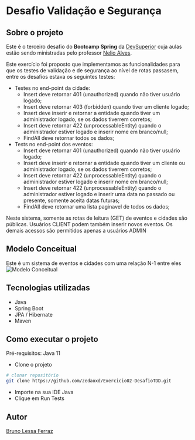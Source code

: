 # Desafio Validação e Segurança

## Sobre o projeto
Este é o terceiro desafio do **Bootcamp Spring** da [DevSuperior](https://devsuperior.com.br/cursos) cuja aulas estão sendo ministradas pelo professor [Nelio Alves](https://www.linkedin.com/in/nelio-alves/?originalSubdomain=br).

Este exercício foi proposto que implementamos as funcionalidades para que os testes de validação e de segurança ao nível de rotas passasem, entre os desafios estava os seguintes testes:

- Testes no end-point da cidade:
  - Insert deve retornar 401 (unauthorized) quando não tiver usuário logado;
  - Insert deve retornar 403 (forbidden) quando tiver um cliente logado;
  - Insert deve inserir e retornar a entidade quando tiver um administrador logado, se os dados tiverrem corretos;
  - Insert deve retornar 422 (unprocessableEntity) quando o administrador estiver logado e inserir nome em branco/null;
  - FindAll deve retornar todos os dados;
- Tests no end-point dos eventos:
  - Insert deve retornar 401 (unauthorized) quando não tiver usuário logado;
  - Insert deve inserir e retornar a entidade quando tiver um cliente ou administrador logado, se os dados tiverrem corretos;
  - Insert deve retornar 422 (unprocessableEntity) quando o administrador estiver logado e inserir nome em branco/null;
  - Insert deve retornar 422 (unprocessableEntity) quando o administrador estiver logado e inserir uma data no passado ou presente, somente aceita datas futuras;
  - FindAll deve retornar uma lista paginavel de todos os dados;

Neste sistema, somente as rotas de leitura (GET) de eventos e cidades são públicas. Usuários CLIENT podem também inserir novos eventos. Os demais acessos são permitidos apenas a usuários ADMIN

## Modelo Conceitual
Este é um sistema de eventos e cidades com uma relação N-1 entre eles
![Modelo Conceitual](https://user-images.githubusercontent.com/55067151/191044427-568e5fa1-296e-4ce6-82b8-0df5df86fdb9.png)

## Tecnologias utilizadas
- Java
- Spring Boot
- JPA / Hibernate
- Maven

## Como executar o projeto

Pré-requisitos: Java 11
- Clone o projeto
```bash
# clonar repositório
git clone https://github.com/zedaoxd/Exercicio02-DesafioTDD.git
```
- Importe na sua IDE Java
- Clique em Run Tests

## Autor

[Bruno Lessa Ferraz](https://www.linkedin.com/in/bruno-lessa-ferraz/)

